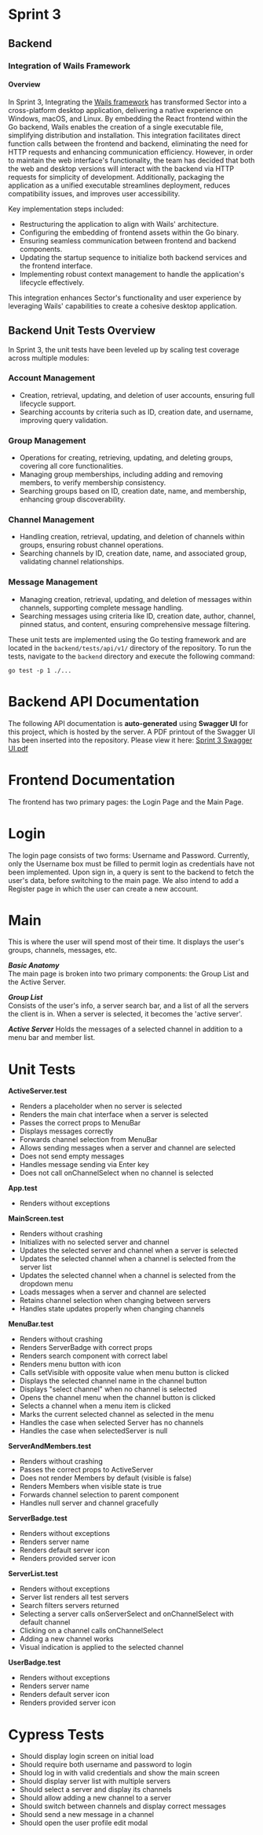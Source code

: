 # Sprint 3

## Backend

### Integration of Wails Framework

#### Overview
In Sprint 3, Integrating the [Wails framework](https://github.com/wailsapp/wails) has transformed Sector into a cross-platform desktop application, delivering a native experience on Windows, macOS, and Linux. By embedding the React frontend within the Go backend, Wails enables the creation of a single executable file, simplifying distribution and installation. This integration facilitates direct function calls between the frontend and backend, eliminating the need for HTTP requests and enhancing communication efficiency. However, in order to maintain the web interface's functionality, the team has decided that both the web and desktop versions will interact with the backend via HTTP requests for simplicity of development. Additionally, packaging the application as a unified executable streamlines deployment, reduces compatibility issues, and improves user accessibility.

Key implementation steps included:

- Restructuring the application to align with Wails' architecture.
- Configuring the embedding of frontend assets within the Go binary.
- Ensuring seamless communication between frontend and backend components.
- Updating the startup sequence to initialize both backend services and the frontend interface.
- Implementing robust context management to handle the application's lifecycle effectively.

This integration enhances Sector's functionality and user experience by leveraging Wails' capabilities to create a cohesive desktop application.

## Backend Unit Tests Overview

In Sprint 3, the unit tests have been leveled up by scaling test coverage across multiple modules:

### Account Management

- Creation, retrieval, updating, and deletion of user accounts, ensuring full lifecycle support.
- Searching accounts by criteria such as ID, creation date, and username, improving query validation.

### Group Management

- Operations for creating, retrieving, updating, and deleting groups, covering all core functionalities.
- Managing group memberships, including adding and removing members, to verify membership consistency.
- Searching groups based on ID, creation date, name, and membership, enhancing group discoverability.

### Channel Management

- Handling creation, retrieval, updating, and deletion of channels within groups, ensuring robust channel operations.
- Searching channels by ID, creation date, name, and associated group, validating channel relationships.

### Message Management

- Managing creation, retrieval, updating, and deletion of messages within channels, supporting complete message handling.
- Searching messages using criteria like ID, creation date, author, channel, pinned status, and content, ensuring comprehensive message filtering.

These unit tests are implemented using the Go testing framework and are located in the `backend/tests/api/v1/` directory of the repository. To run the tests, navigate to the `backend` directory and execute the following command:
```
go test -p 1 ./...
```

# Backend API Documentation

The following API documentation is **auto-generated** using **Swagger UI** for this project, which is hosted by the server.
A PDF printout of the Swagger UI has been inserted into the repository. Please view it here: [Sprint 3 Swagger UI.pdf](Swagger%20UI.pdf)

# Frontend Documentation

The frontend has two primary pages: the Login Page and the Main Page.

# Login
The login page consists of two forms: Username and Password. Currently, only the Username box must be filled to permit login as credentials have not been implemented. Upon sign in, a query is sent to the backend to fetch the user's data, before switching to the main page. We also intend to add a Register page in which the user can create a new account.

# Main
This is where the user will spend most of their time. It displays the user's groups, channels, messages, etc.

***Basic Anatomy***  
The main page is broken into two primary components: the Group List and the Active Server.

***Group List***  
Consists of the user's info, a server search bar, and a list of all the servers the client is in. When a server is selected, it becomes the 'active server'.

***Active Server***
Holds the messages of a selected channel in addition to a menu bar and member list.

# Unit Tests

**ActiveServer.test**
- Renders a placeholder when no server is selected
- Renders the main chat interface when a server is selected
- Passes the correct props to MenuBar
- Displays messages correctly
- Forwards channel selection from MenuBar
- Allows sending messages when a server and channel are selected
- Does not send empty messages
- Handles message sending via Enter key
- Does not call onChannelSelect when no channel is selected

**App.test**
- Renders without exceptions

**MainScreen.test**
- Renders without crashing
- Initializes with no selected server and channel
- Updates the selected server and channel when a server is selected
- Updates the selected channel when a channel is selected from the server list
- Updates the selected channel when a channel is selected from the dropdown menu
- Loads messages when a server and channel are selected
- Retains channel selection when changing between servers
- Handles state updates properly when changing channels

**MenuBar.test**
- Renders without crashing
- Renders ServerBadge with correct props
- Renders search component with correct label
- Renders menu button with icon
- Calls setVisible with opposite value when menu button is clicked
- Displays the selected channel name in the channel button
- Displays "select channel" when no channel is selected
- Opens the channel menu when the channel button is clicked
- Selects a channel when a menu item is clicked
- Marks the current selected channel as selected in the menu
- Handles the case when selected Server has no channels
- Handles the case when selectedServer is null

**ServerAndMembers.test**
- Renders without crashing
- Passes the correct props to ActiveServer
- Does not render Members by default (visible is false)
- Renders Members when visible state is true
- Forwards channel selection to parent component
- Handles null server and channel gracefully

**ServerBadge.test**
- Renders without exceptions
- Renders server name
- Renders default server icon
- Renders provided server icon

**ServerList.test**
- Renders without exceptions
- Server list renders all test servers
- Search filters servers returned
- Selecting a server calls onServerSelect and onChannelSelect with default channel
- Clicking on a channel calls onChannelSelect
- Adding a new channel works
- Visual indication is applied to the selected channel

**UserBadge.test**
- Renders without exceptions
- Renders server name
- Renders default server icon
- Renders provided server icon

# Cypress Tests

- Should display login screen on initial load
- Should require both username and password to login
- Should log in with valid credentials and show the main screen
- Should display server list with multiple servers
- Should select a server and display its channels
- Should allow adding a new channel to a server
- Should switch between channels and display correct messages
- Should send a new message in a channel
- Should open the user profile edit modal